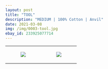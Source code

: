 ```yaml
---
layout: post
title: "TOOL"
description: "MEDIUM | 100% Cotton | Anvil"
date: 2021-03-08
img: /img/0003-tool.jpg
ebay_id: 233925077714
---
```




<table style="width:100%;"><tr><td style="vertical-align:top;">
      <figure class="tmblr-full" data-orig-height="2048" data-orig-width="1365" data-orig-src="https://concertshirts.netlify.app/shirts/0003/0003-01.jpg"><img src="https://64.media.tumblr.com/97a56c1918f4a4baf9127ee3377673ac/a2c2e9487031ae56-61/s540x810/813c2423616c5b22588d86185c2a321a2fcfd181.jpg" data-orig-height="2048" data-orig-width="1365" data-orig-src="https://concertshirts.netlify.app/shirts/0003/0003-01.jpg"/></figure></td>
    <td style="vertical-align:top;">
      <figure class="tmblr-full" data-orig-height="2048" data-orig-width="1365" data-orig-src="https://concertshirts.netlify.app/shirts/0003/0003-02.jpg"><img src="https://64.media.tumblr.com/852db263646248ba193d3e7de5580458/a2c2e9487031ae56-1c/s540x810/48feb1326712f3815698a1e5edb2a1683af4ad3a.jpg" data-orig-height="2048" data-orig-width="1365" data-orig-src="https://concertshirts.netlify.app/shirts/0003/0003-02.jpg"/></figure></td>
  </tr></table>
